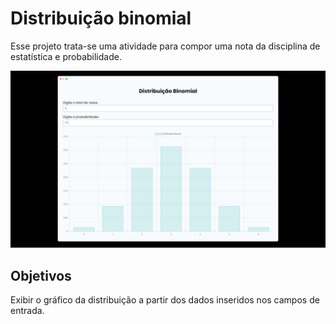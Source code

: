 # Distribuição binomial

Esse projeto trata-se uma atividade para compor uma nota da disciplina de estatística e probabilidade.

![DistribuicaoBinomial](./img/distribuicao.png)

## Objetivos

Exibir o gráfico da distribuição a partir dos dados inseridos nos campos de entrada.
 